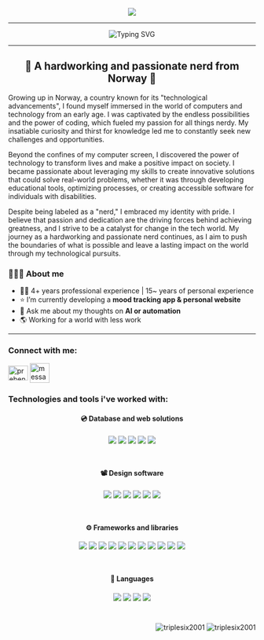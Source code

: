 <p align="center">
  <img src="https://github.com/triplesix2001/triplesix2001/assets/107557402/1cb0415e-329b-4a2c-b63f-cd0e587a16bb">
</p>

<hr>
<div align="center"<a href="https://git.io/typing-svg"><img src="https://readme-typing-svg.demolab.com?font=Fira+Code&duration=4000&pause=1000&center=true&vCenter=true&width=435&lines=Hey%2C+this+is+Preben!;Welcome+to+my+github!" alt="Typing SVG" /></a></div>
<hr>

<h2 align="center">🔷 A hardworking and passionate nerd from Norway 🔷</h2>
<p align="left">Growing up in Norway, a country known for its "technological advancements", I found myself immersed in the world of computers and technology from an early age. I was captivated by the endless possibilities and the power of coding, which fueled my passion for all things nerdy.
My insatiable curiosity and thirst for knowledge led me to constantly seek new challenges and opportunities.</p>
<p align="left">Beyond the confines of my computer screen, I discovered the power of technology to transform lives and make a positive impact on society. I became passionate about leveraging my skills to create innovative solutions that could solve real-world problems, whether it was through developing educational tools, optimizing processes, or creating accessible software for individuals with disabilities.</p>
<p align="left">Despite being labeled as a "nerd," I embraced my identity with pride. I believe that passion and dedication are the driving forces behind achieving greatness, and I strive to be a catalyst for change in the tech world. My journey as a hardworking and passionate nerd continues, as I aim to push the boundaries of what is possible and leave a lasting impact on the world through my technological pursuits.</p>

<h3>👱🏻‍♂️ About me </h3>
<ul>
<li> 👷‍♂️ 4+ years professional experience | 15~ years of personal experience</li>
<li> ⭐ I’m currently developing a <b>mood tracking app & personal website</b></li>
<li> 💬 Ask me about my thoughts on <b>AI or automation</b></li>
<li> 🌎 Working for a world with less work </li>
</ul>

<hr>

<h3 align="left">Connect with me:</h3>
<p align="left">
<a href="https://linkedin.com/in/prebenb" target="blank"><img align="center" src="https://raw.githubusercontent.com/rahuldkjain/github-profile-readme-generator/master/src/images/icons/Social/linked-in-alt.svg" alt="prebenb" height="30" width="40" /></a>
<a href="mailto:mr.bargum@outlook.com"><img align="center" src="https://cdn-icons-png.flaticon.com/512/2593/2593456.png" title="message icons" height="40" width="40"></a>
</p>

<h3 align="left">Technologies and tools i've worked with:</h3>

<h4 align="center"> 💿 Database and web solutions</h4>
<p align="center">
  <img align="center" src="https://img.shields.io/badge/Cloudflare-F38020?style=for-the-badge&logo=Cloudflare&logoColor=white">
  <img align="center" src="https://img.shields.io/badge/Google_Cloud-4285F4?style=for-the-badge&logo=google-cloud&logoColor=white">
  <img align="center" src="https://img.shields.io/badge/MongoDB-4EA94B?style=for-the-badge&logo=mongodb&logoColor=white">
  <img align="center" src="https://img.shields.io/badge/PostgreSQL-316192?style=for-the-badge&logo=postgresql&logoColor=white">
  <img align="center" src="https://img.shields.io/badge/SQLite-07405E?style=for-the-badge&logo=sqlite&logoColor=white">
</p><br>

<h4 align="center"> 📽️ Design software</h4>
<p align="center">
  <img align="center" src="https://img.shields.io/badge/Adobe%20after%20affects-CF96FD?style=for-the-badge&logo=Adobe%20after%20effects&logoColor=393665">
  <img align="center" src="https://img.shields.io/badge/Adobe%20Illustrator-FF9A00?style=for-the-badge&logo=adobe%20illustrator&logoColor=white">
  <img align="center" src="https://img.shields.io/badge/Adobe%20Photoshop-31A8FF?style=for-the-badge&logo=Adobe%20Photoshop&logoColor=black">
  
  <img align="center" src="https://img.shields.io/badge/blender-%23F5792A.svg?style=for-the-badge&logo=blender&logoColor=white">
  <img align="center" src="https://img.shields.io/badge/Figma-F24E1E?style=for-the-badge&logo=figma&logoColor=white">
  <img align="center" src="https://img.shields.io/badge/Unsplash-000000?style=for-the-badge&logo=Unsplash&logoColor=white">
</p><br>

<h4 align="center"> ⚙️ Frameworks and libraries</h4>
<p align="center">
  <img align="center" src="https://img.shields.io/badge/Flask-000000?style=for-the-badge&logo=flask&logoColor=white">
  <img align="center" src="https://img.shields.io/badge/firebase-ffca28?style=for-the-badge&logo=firebase&logoColor=black">
  <img align="center" src="https://img.shields.io/badge/Electron-2B2E3A?style=for-the-badge&logo=electron&logoColor=9FEAF9">
  <img align="center" src="https://img.shields.io/badge/Docker-2CA5E0?style=for-the-badge&logo=docker&logoColor=white">
  <img align="center" src="https://img.shields.io/badge/jQuery-0769AD?style=for-the-badge&logo=jquery&logoColor=white">
  <img align="center" src="https://img.shields.io/badge/Nginx-009639?style=for-the-badge&logo=nginx&logoColor=white">
  <img align="center" src="https://img.shields.io/badge/next.js-000000?style=for-the-badge&logo=nextdotjs&logoColor=white">
  <img align="center" src="https://img.shields.io/badge/Node.js-339933?style=for-the-badge&logo=nodedotjs&logoColor=white">
  <img align="center" src="https://img.shields.io/badge/Postman-FF6C37?style=for-the-badge&logo=Postman&logoColor=white">
  <img align="center" src="https://img.shields.io/badge/React-20232A?style=for-the-badge&logo=react&logoColor=61DAFB">
  <img align="center" src="https://img.shields.io/badge/Vue.js-35495E?style=for-the-badge&logo=vuedotjs&logoColor=4FC08D">
</p><br>

<h4 align="center"> 🧾 Languages</h4>
<p align="center">
  <img align="center" src="https://img.shields.io/badge/CSS3-1572B6?style=for-the-badge&logo=css3&logoColor=white">
  <img align="center" src="https://img.shields.io/badge/HTML5-E34F26?style=for-the-badge&logo=html5&logoColor=white">
  <img align="center" src="https://img.shields.io/badge/JavaScript-323330?style=for-the-badge&logo=javascript&logoColor=F7DF1E">
  <img align="center" src="https://img.shields.io/badge/Python-FFD43B?style=for-the-badge&logo=python&logoColor=blue">
</p><br>

<p align="right">
<img src="https://komarev.com/ghpvc/?username=triplesix2001&label=Profile%20views&color=0e75b6&style=flat" alt="triplesix2001" /> 
  <img src="https://img.shields.io/badge/VSCode-0078D4?style=for-the-badge&logo=visual%20studio%20code&logoColor=white" alt="triplesix2001" />
</p>
